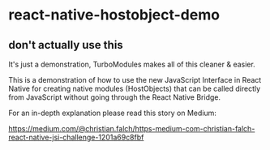 # react-native-hostobject-demo

## don't actually use this
It's just a demonstration, TurboModules makes all of this cleaner & easier. 

This is a demonstration of how to use the new JavaScript Interface in React Native for creating native modules (HostObjects) that can be called directly from JavaScript without going through the React Native Bridge.

For an in-depth explanation please read this story on Medium:

<https://medium.com/@christian.falch/https-medium-com-christian-falch-react-native-jsi-challenge-1201a69c8fbf>
